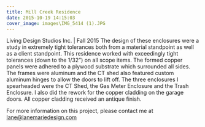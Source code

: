 ```yaml
---
title: Mill Creek Residence
date: 2015-10-19 14:15:03
cover_image: images\IMG_5414 (1).JPG
---
```

Living Design Studios Inc. | Fall 2015
The design of these enclosures were a study in extremely tight tolerances both from a material standpoint as well as a client standpoint. This residence worked with exceedingly tight tolerances (down to the 1/32”) on all scope items. The formed copper panels were adhered to a plywood substrate which surrounded all sides. The frames were aluminum and the CT shed also featured custom aluminum hinges to allow the doors to lift off. The three enclosures I spearheaded were the CT Shed, the Gas Meter Enclosure and the Trash Enclosure. I also did the rework for the copper cladding on the garage doors. All copper cladding received an antique finish.

For more information on this project, please contact me at lane@lanemariedesign.com
